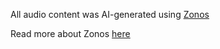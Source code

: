 All audio content was AI-generated using [Zonos](https://github.com/Zyphra/Zonos)

Read more about Zonos [here](https://www.zyphra.com/post/beta-release-of-zonos-v0-1)
